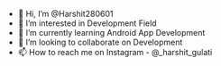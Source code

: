 - 👋 Hi, I’m @Harshit280601
- 👀 I’m interested in Development Field
- 🌱 I’m currently learning Android App Development
- 💞️ I’m looking to collaborate on Development
- 📫 How to reach me on Instagram - @_harshit_gulati

<!---
Harshit280601/Harshit280601 is a ✨ special ✨ repository because its `README.md` (this file) appears on your GitHub profile.
You can click the Preview link to take a look at your changes.
--->
